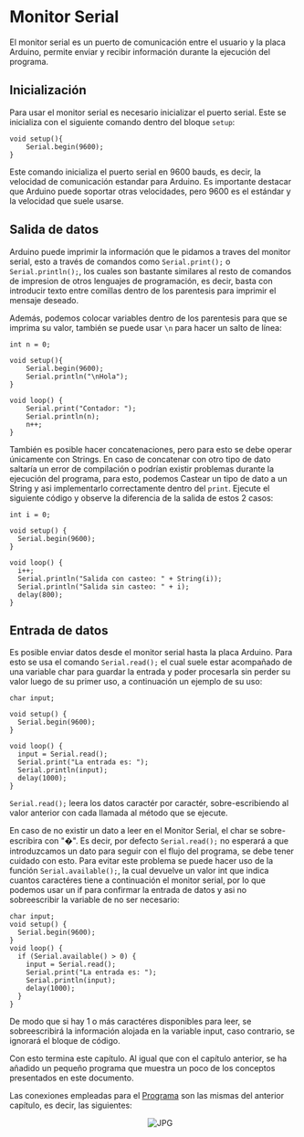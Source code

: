  # Monitor Serial
El monitor serial es un puerto de comunicación entre el usuario y la placa Arduino, permite enviar y recibir información durante la ejecución del programa.

## Inicialización
Para usar el monitor serial es necesario inicializar el puerto serial. Este se inicializa con el siguiente comando dentro del bloque `setup`:

```
void setup(){
    Serial.begin(9600);
}
```
Este comando inicializa el puerto serial en 9600 bauds, es decir, la velocidad de comunicación estandar para Arduino. Es importante destacar que Arduino puede soportar otras velocidades, pero 9600 es el estándar y la velocidad que suele usarse.
## Salida de datos
Arduino puede imprimir la información que le pidamos a traves del monitor serial, esto a través de comandos como `Serial.print();` o `Serial.println();`, los cuales son bastante similares al resto de comandos de impresion de otros lenguajes de programación, es decir, basta con introducir texto entre comillas dentro de los parentesis para imprimir el mensaje deseado.

Además, podemos colocar variables dentro de los parentesis para que se imprima su valor, también se puede usar `\n` para hacer un salto de línea:
```
int n = 0;

void setup(){
    Serial.begin(9600);
    Serial.println("\nHola");
}

void loop() {
    Serial.print("Contador: ");
    Serial.println(n);
    n++;
}
```
También es posible hacer concatenaciones, pero para esto se debe operar únicamente con Strings. En caso de concatenar con otro tipo de dato saltaría un error de compilación o podrían existir problemas durante la ejecución del programa, para esto, podemos Castear un tipo de dato a un String y asi implementarlo correctamente dentro del `print`. Ejecute el siguiente código y observe la diferencia de la salida de estos 2 casos:
```
int i = 0;

void setup() {
  Serial.begin(9600);
}

void loop() {
  i++;
  Serial.println("Salida con casteo: " + String(i));
  Serial.println("Salida sin casteo: " + i);
  delay(800);
}
```

## Entrada de datos
Es posible enviar datos desde el monitor serial hasta la placa Arduino. Para esto se usa el comando `Serial.read();` el cual suele estar acompañado de una variable char para guardar la entrada y poder procesarla sin perder su valor luego de su primer uso, a continuación un ejemplo de su uso:
```
char input;

void setup() {
  Serial.begin(9600);
}

void loop() {
  input = Serial.read();
  Serial.print("La entrada es: ");
  Serial.println(input);
  delay(1000);
}
```
`Serial.read();` leera los datos caractér por caractér, sobre-escribiendo al valor anterior con cada llamada al método que se ejecute. 

En caso de no existir un dato a leer en el Monitor Serial, el char se sobre-escribira con "�". Es decir, por defecto `Serial.read();` no esperará a que introduzcamos un dato para seguir con el flujo del programa, se debe tener cuidado con esto. Para evitar este problema se puede hacer uso de la función `Serial.available();`, la cual devuelve un valor int que indica cuantos caractéres tiene a continuación el monitor serial, por lo que podemos usar un if para confirmar la entrada de datos y asi no sobreescribir la variable de no ser necesario:
```
char input;
void setup() {
  Serial.begin(9600);
}
void loop() {
  if (Serial.available() > 0) {
    input = Serial.read();
    Serial.print("La entrada es: ");
    Serial.println(input);
    delay(1000);
  }
}

```
De modo que si hay 1 o más caractéres disponibles para leer, se sobreescribirá la información alojada en la variable input, caso contrario, se ignorará el bloque de código.


Con esto termina este capítulo. Al igual que con el capítulo anterior, se ha añadido un pequeño programa que muestra un poco de los conceptos presentados en este documento.

Las conexiones empleadas para el [Programa](pruebaMonitorSerial.ino) son las mismas del anterior capítulo, es decir, las siguientes:
<div id="monitorSerial">
  <ul align="center">
    <img alt="JPG" src="https://i.postimg.cc/FFbNxFvQ/Primer-Programa.png">
    </ul>
</div>
